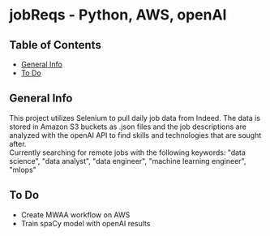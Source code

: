 # jobReqs - Python, AWS, openAI

## Table of Contents
* [General Info](#general-info)
* [To Do](#to-do)

## General Info
This project utilizes Selenium to pull daily job data from Indeed.  The data is stored in Amazon S3 buckets as .json files and the job descriptions are analyzed with the openAI API to find skills and technologies that are sought after.  
Currently searching for remote jobs with the following keywords: "data science", "data analyst", "data engineer", "machine learning engineer", "mlops"

## To Do
- Create MWAA workflow on AWS
- Train spaCy model with openAI results
 
